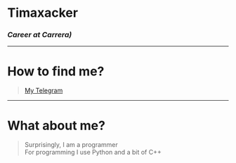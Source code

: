# Timaxacker
### _Career at Carrera)_ 

-----------

# How to find me?
> [My Telegram](https://t.me/Timahacker)

-----------

# What about me?
> Surprisingly, I am a programmer  
> For programming I use Python and a bit of C++